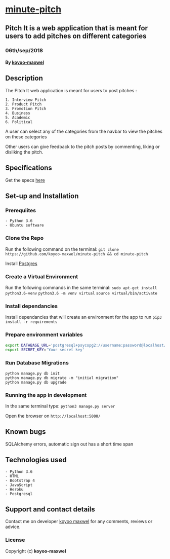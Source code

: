 # [minute-pitch](https://minute-pitch.herokuapp.com/)
## Pitch It is a web application that is meant for users to add pitches on different  categories
### 06th/sep/2018
#### By **[koyoo-maxwel](https://github.com/koyoo-maxwel/)**

## Description
The Pitch It web application is meant for users to post pitches :

    1. Interview Pitch
    2. Product Pitch
    3. Promotion Pitch
    4. Business
    5. Academic
    6. Political
  
A user can select any of the categories from the navbar to view the pitches on these categories

Other users can give feedback to the pitch posts by commenting, liking or disliking the pitch. 


## Specifications
Get the specs [here](https://github.com/koyoo-maxwel/minute-pitch/blob/master/SPECS.md)

## Set-up and Installation

### Prerequiites
    - Python 3.6
    - Ubuntu software

### Clone the Repo
Run the following command on the terminal:
`git clone https://github.com/koyoo-maxwel/minute-pitch && cd minute-pitch`

Install [Postgres](https://www.postgresql.org/download/)

### Create a Virtual Environment
Run the following commands in the same terminal:
`sudo apt-get install python3.6-venv`
`python3.6 -m venv virtual`
`source virtual/bin/activate`

### Install dependancies
Install dependancies that will create an environment for the app to run
`pip3 install -r requirements`

### Prepare environment variables
```bash
export DATABASE_URL='postgresql+psycopg2://username:password@localhost/pitchit'
export SECRET_KEY='Your secret key'
```

### Run Database Migrations
```
python manage.py db init
python manage.py db migrate -m "initial migration"
python manage.py db upgrade
```

### Running the app in development
In the same terminal type:
`python3 manage.py server`

Open the browser on `http://localhost:5000/`

## Known bugs
SQLAlchemy errors, automatic sign out has a short time span

## Technologies used
    - Python 3.6
    - HTML
    - Bootstrap 4
    - JavaScript
    - Heroku
    - Postgresql

## Support and contact details
Contact me on developer [koyoo maxwel](maxwell@juantechno.com) for any comments, reviews or advice.

### License
Copyright (c) **koyoo-maxwel**